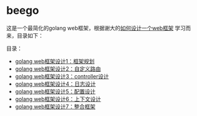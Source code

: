 # beego
这是一个最简化的golang web框架，根据谢大的[如何设计一个web框架](https://github.com/astaxie/build-web-application-with-golang/blob/master/zh/13.0.md) 学习而来，目录如下：

目录：
- [golang web框架设计1：框架规划](https://www.cnblogs.com/jiujuan/p/11898714.html)
- [golang web框架设计2：自定义路由](https://www.cnblogs.com/jiujuan/p/11898745.html)
- [golang web框架设计3：controller设计](https://www.cnblogs.com/jiujuan/p/11898798.html)
- [golang web框架设计4：日志设计](https://www.cnblogs.com/jiujuan/p/11898825.html)
- [golang web框架设计5：配置设计](https://www.cnblogs.com/jiujuan/p/11898928.html)
- [golang web框架设计6：上下文设计](https://www.cnblogs.com/jiujuan/p/11898983.html)
- [golang web框架设计7：整合框架](https://www.cnblogs.com/jiujuan/p/11899010.html)

